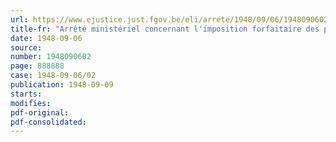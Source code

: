 ```yaml
---
url: https://www.ejustice.just.fgov.be/eli/arrete/1948/09/06/1948090602/justel
title-fr: "Arrêté ministériel concernant l'imposition forfaitaire des parties de danse"
date: 1948-09-06
source:
number: 1948090602
page: 888888
case: 1948-09-06/02
publication: 1948-09-09
starts:
modifies:
pdf-original:
pdf-consolidated:
---
```


